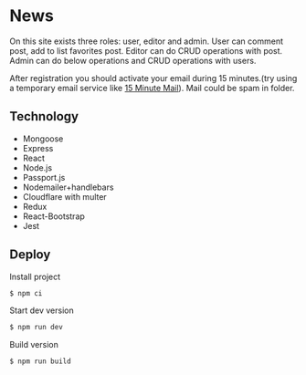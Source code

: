 # News
On this site exists three roles: user, editor and admin.
User can comment post, add to list favorites post.
Editor can do CRUD operations with post.
Admin can do below operations and CRUD operations with users.

After registration you should activate your email during 15 minutes.(try using a temporary email service like [15 Minute Mail](https://temp-mail.org/ru/10minutemail)). Mail could be spam in folder.

## Technology
- Mongoose
- Express
- React
- Node.js
- Passport.js
- Nodemailer+handlebars
- Cloudflare with multer
- Redux
- React-Bootstrap
- Jest

## Deploy

Install project
```sh
$ npm ci
 ```

Start dev version
```sh
$ npm run dev
 ```

Build version
```sh
$ npm run build
 ```